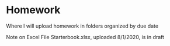 # Homework
Where I will upload homework in folders organized by due date

Note on Excel File Starterbook.xlsx, uploaded 8/1/2020, is in draft
